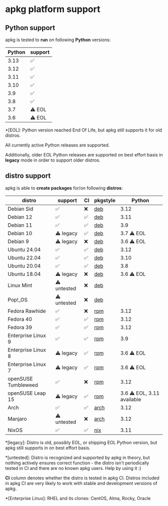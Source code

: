 # apkg platform support

## Python support

apkg is tested to **run** on following **Python** versions:

| Python | support   |
| ------ | --------- |
| 3.13   | ✅        |
| 3.12   | ✅        |
| 3.11   | ✅        |
| 3.10   | ✅        |
| 3.9    | ✅        |
| 3.8    | ✅        |
| 3.7    | ⚠️ EOL    |
| 3.6    | ⚠️ EOL    |

*[EOL]: Python version reached End Of Life, but apkg still supports it for old distros.

All currently active Python releases are supported.

Additionally, older EOL Python releases are supported on best effort basis in
**legacy** mode in order to support older distros.


## distro support

apkg is able to **create packages** for/on following **distros**:

| distro | support | CI | pkgstyle | Python |
| ------ | ------- | -- | -------- | ------ |
| Debian Sid | ✅ | ❌ | [deb] | 3.12 |
| Debian 12 | ✅ | ✅ | [deb] | 3.11 |
| Debian 11 | ✅ | ✅ | [deb] | 3.9  |
| Debian 10 | ⚠️ legacy | ✅ | [deb] | 3.7 ⚠️ EOL |
| Debian 9 | ⚠️ legacy | ❌ | [deb] | 3.6 ⚠️ EOL |
| Ubuntu 24.04 | ✅ | ✅ | [deb] | 3.12 |
| Ubuntu 22.04 | ✅ | ✅ | [deb] | 3.10 |
| Ubuntu 20.04 | ✅ | ✅ | [deb] | 3.8 |
| Ubuntu 18.04 | ⚠️ legacy | ❌ | [deb] | 3.6 ⚠️ EOL |
| Linux Mint | ⚠️ untested | ❌ | [deb] |  |
| Pop!_OS | ⚠️ untested | ❌ | [deb] |  |
| Fedora Rawhide | ✅ | ❌ | [rpm] | 3.12 |
| Fedora 40 | ✅ | ✅ | [rpm] | 3.12 |
| Fedora 39 | ✅ | ✅ | [rpm] | 3.12 |
| Enterprise Linux 9 | ✅ | ✅ | [rpm] | 3.9 |
| Enterprise Linux 8 | ⚠️ legacy | ✅ | [rpm] | 3.6 ⚠️ EOL |
| Enterprise Linux 7 | ⚠️ legacy | ✅ | [rpm] | 3.6 ⚠️ EOL |
| openSUSE Tumbleweed | ✅ | ❌ | [rpm] | 3.12 |
| openSUSE Leap 15 | ⚠️ legacy | ✅ | [rpm] | 3.6 ⚠️ EOL, 3.11 available |
| Arch | ✅ | ✅ | [arch] | 3.12 |
| Manjaro | ⚠️ untested | ❌ | [arch] | 3.12 |
| NixOS | ✅ | ✅ | [nix] | 3.11 |

*[legacy]: Distro is old, possibly EOL, or shipping EOL Python version, but apkg still supports in on best effort basis.

*[untested]: Distro is recognized and supported by apkg in theory, but nothing actively ensures correct function - the distro isn't periodically tested in CI and there are no known apkg users. Help by using it :)

**CI** column denotes whether the distro is tested in apkg CI. Distros included
in apkg CI are very likely to work with stable and development versions of
apkg.


[deb]: pkgstyles.md#deb
[rpm]: pkgstyles.md#rpm
[arch]: pkgstyles.md#arch
[nix]: pkgstyles.md#nix


*[Enterprise Linux]: RHEL and its clones: CentOS, Alma, Rocky, Oracle
